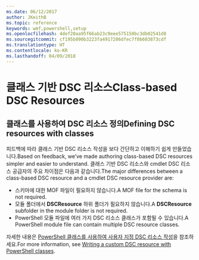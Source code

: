```yaml
---
ms.date: 06/12/2017
author: JKeithB
ms.topic: reference
keywords: wmf,powershell,setup
ms.openlocfilehash: 4def20aa95f66ab23c9eee575150bc3db02541d8
ms.sourcegitcommit: cf195b090b3223fa4917206dfec7f0b603873cdf
ms.translationtype: HT
ms.contentlocale: ko-KR
ms.lasthandoff: 04/09/2018
---
```

# <a name="class-based-dsc-resources"></a><span data-ttu-id="afd52-102">클래스 기반 DSC 리소스</span><span class="sxs-lookup"><span data-stu-id="afd52-102">Class-based DSC Resources</span></span>

## <a name="defining-dsc-resources-with-classes"></a><span data-ttu-id="afd52-103">클래스를 사용하여 DSC 리소스 정의</span><span class="sxs-lookup"><span data-stu-id="afd52-103">Defining DSC resources with classes</span></span>

<span data-ttu-id="afd52-104">피드백에 따라 클래스 기반 DSC 리소스 작성을 보다 간단하고 이해하기 쉽게 만들었습니다.</span><span class="sxs-lookup"><span data-stu-id="afd52-104">Based on feedback, we’ve made authoring class-based DSC resources simpler and easier to understand.</span></span>
<span data-ttu-id="afd52-105">클래스 기반 DSC 리소스와 cmdlet DSC 리소스 공급자의 주요 차이점은 다음과 같습니다.</span><span class="sxs-lookup"><span data-stu-id="afd52-105">The major differences between a class-based DSC resource and a cmdlet DSC resource provider are:</span></span>

* <span data-ttu-id="afd52-106">스키마에 대한 MOF 파일이 필요하지 않습니다.</span><span class="sxs-lookup"><span data-stu-id="afd52-106">A MOF file for the schema is not required.</span></span>
* <span data-ttu-id="afd52-107">모듈 폴더에서 **DSCResource** 하위 폴더가 필요하지 않습니다.</span><span class="sxs-lookup"><span data-stu-id="afd52-107">A **DSCResource** subfolder in the module folder is not required.</span></span>
* <span data-ttu-id="afd52-108">PowerShell 모듈 파일에 여러 가지 DSC 리소스 클래스가 포함될 수 있습니다.</span><span class="sxs-lookup"><span data-stu-id="afd52-108">A PowerShell module file can contain multiple DSC resource classes.</span></span>

<span data-ttu-id="afd52-109">자세한 내용은 [PowerShell 클래스를 사용하여 사용자 지정 DSC 리소스 작성](https://msdn.microsoft.com/powershell/dsc/authoringresource)을 참조하세요.</span><span class="sxs-lookup"><span data-stu-id="afd52-109">For more information, see [Writing a custom DSC resource with PowerShell classes](https://msdn.microsoft.com/powershell/dsc/authoringresource).</span></span>